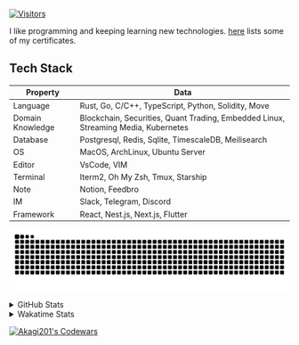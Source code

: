 <!-- markdownlint-disable MD041 MD010 MD033 -->
[![Visitors](https://api.visitorbadge.io/api/daily?path=Akagi201%2FAkagi201&label=Visitors%20Today&countColor=%2337d67a)](https://visitorbadge.io/status?path=Akagi201%2FAkagi201)

I like programming and keeping learning new technologies. [here](https://github.com/Akagi201/blockchain) lists some of my certificates.

## Tech Stack

| Property         	| Data                                                                               	|
|------------------	|------------------------------------------------------------------------------------	|
| Language         	| Rust, Go, C/C++, TypeScript, Python, Solidity, Move                                 |
| Domain Knowledge 	| Blockchain, Securities, Quant Trading, Embedded Linux, Streaming Media, Kubernetes 	|
| Database         	| Postgresql, Redis, Sqlite, TimescaleDB, Meilisearch                                 |
| OS               	| MacOS, ArchLinux, Ubuntu Server                                                     |
| Editor           	| VsCode, VIM                                                                        	|
| Terminal          | Iterm2, Oh My Zsh, Tmux, Starship                                                   |
| Note             	| Notion, Feedbro                                                                    	|
| IM               	| Slack, Telegram, Discord                                                            |
| Framework         | React, Nest.js, Next.js, Flutter                                                   	|

[![github contribution grid snake animation](https://raw.githubusercontent.com/Akagi201/Akagi201/output/github-contribution-grid-snake.svg#gh-light-mode-only)](https://github.com/Akagi201)

<details>
<summary>GitHub Stats</summary>
  <a href="https://github.com/Akagi201"><img alt="Profile Detail" src="https://raw.githubusercontent.com/Akagi201/Akagi201/master/profile-summary-card-output/dracula/0-profile-details.svg" /></a>
  <a href="https://github.com/Akagi201"><img alt="Github Stats" src="https://raw.githubusercontent.com/Akagi201/Akagi201/master/profile-summary-card-output/dracula/3-stats.svg" /></a>
  <a href="https://github.com/Akagi201"><img alt="Lang By Commits" src="https://raw.githubusercontent.com/Akagi201/Akagi201/master/profile-summary-card-output/dracula/2-most-commit-language.svg" /></a>
</details>

<details>
<summary>Wakatime Stats</summary>
<br>

<!--START_SECTION:waka-->

```txt
From: 19 November 2023 - To: 26 November 2023

Total Time: 41 hrs 6 mins

Other        26 hrs 54 mins  ████████████████▒░░░░░░░░   65.44 %
Rust         3 hrs 57 mins   ██▒░░░░░░░░░░░░░░░░░░░░░░   09.64 %
sh           3 hrs 35 mins   ██▒░░░░░░░░░░░░░░░░░░░░░░   08.75 %
Python       2 hrs 11 mins   █▒░░░░░░░░░░░░░░░░░░░░░░░   05.31 %
Markdown     1 hr 13 mins    ▓░░░░░░░░░░░░░░░░░░░░░░░░   02.99 %
Docker       1 hr            ▓░░░░░░░░░░░░░░░░░░░░░░░░   02.47 %
JavaScript   48 mins         ▒░░░░░░░░░░░░░░░░░░░░░░░░   01.98 %
TOML         43 mins         ▒░░░░░░░░░░░░░░░░░░░░░░░░   01.78 %
YAML         23 mins         ▒░░░░░░░░░░░░░░░░░░░░░░░░   00.97 %
Go           6 mins          ░░░░░░░░░░░░░░░░░░░░░░░░░   00.27 %
```

<!--END_SECTION:waka-->

</details>

<a href="https://www.codewars.com/users/Akagi201"><img alt="Akagi201's Codewars" src="https://www.codewars.com/users/Akagi201/badges/small"></a>
